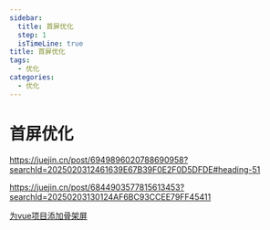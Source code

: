```yaml
---
sidebar:
  title: 首屏优化
  step: 1
  isTimeLine: true
title: 首屏优化
tags:
  - 优化
categories:
  - 优化
---
```


# 首屏优化



https://juejin.cn/post/6949896020788690958?searchId=2025020312461639E67B39F0E2F0D5DFDE#heading-51



https://juejin.cn/post/6844903577815613453?searchId=20250203130124AF6BC93CCEE79FF45411

[为vue项目添加骨架屏](https://xiaoiver.github.io/coding/2017/07/30/%E4%B8%BAvue%E9%A1%B9%E7%9B%AE%E6%B7%BB%E5%8A%A0%E9%AA%A8%E6%9E%B6%E5%B1%8F.html)


